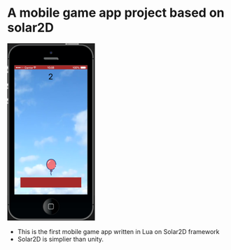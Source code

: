 # A mobile game app project based on solar2D

<img src="gameplay.png" alt="game play" style = "width:200px; height:320">

- This is the first mobile game app written in Lua on Solar2D framework
- Solar2D is simplier than unity.